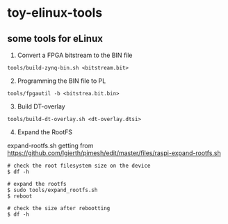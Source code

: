 # toy-elinux-tools

## some tools for eLinux

1. Convert a FPGA bitstream to the BIN file 

```
tools/build-zynq-bin.sh <bitstream.bit>
```

2. Programming the BIN file to PL
```
tools/fpgautil -b <bitstrea.bit.bin>
```

3. Build DT-overlay
```
tools/build-dt-overlay.sh <dt-overlay.dtsi>
```

4. Expand the RootFS

expand-rootfs.sh getting from https://github.com/lgierth/pimesh/edit/master/files/raspi-expand-rootfs.sh

```
# check the root filesystem size on the device 
$ df -h

# expand the rootfs
$ sudo tools/expand_rootfs.sh
$ reboot

# check the size after rebootting
$ df -h
```
